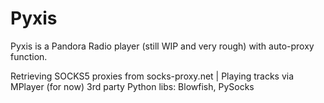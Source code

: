 # Pyxis
Pyxis is a Pandora Radio player (still WIP and very rough) with auto-proxy function.

Retrieving SOCKS5 proxies from socks-proxy.net | Playing tracks via MPlayer (for now)
3rd party Python libs: Blowfish, PySocks
